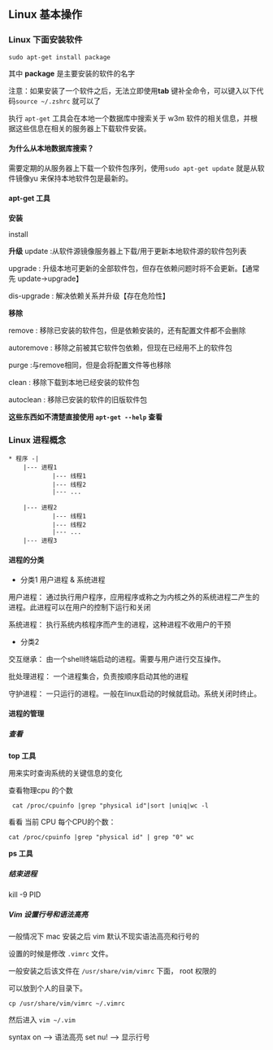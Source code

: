 ## Linux 基本操作

### Linux 下面安装软件

``sudo apt-get install package``

其中 **package** 是主要安装的软件的名字

注意：如果安装了一个软件之后，无法立即使用**tab** 键补全命令，可以键入以下代码``source ~/.zshrc`` 就可以了

执行 ``apt-get`` 工具会在本地一个数据库中搜索关于 w3m 软件的相关信息，并根据这些信息在相关的服务器上下载软件安装。

#### 为什么从本地数据库搜索？

需要定期的从服务器上下载一个软件包序列，使用``sudo apt-get update`` 就是从软件镜像yu 来保持本地软件包是最新的。

#### apt-get 工具

**安装**

install

**升级**
update :从软件源镜像服务器上下载/用于更新本地软件源的软件包列表

upgrade : 升级本地可更新的全部软件包，但存在依赖问题时将不会更新。【通常先 update->upgrade】

dis-upgrade : 解决依赖关系并升级【存在危险性】

**移除**

remove : 移除已安装的软件包，但是依赖安装的，还有配置文件都不会删除

autoremove : 移除之前被其它软件包依赖，但现在已经用不上的软件包

purge :与remove相同，但是会将配置文件等也移除

clean : 移除下载到本地已经安装的软件包

autoclean : 移除已安装的软件的旧版软件包

**这些东西如不清楚直接使用 ``apt-get --help`` 查看**

 
### Linux  进程概念

```
* 程序 -|
	|--- 进程1
			|--- 线程1
			|--- 线程2
			|--- ...
			 
	|--- 进程2
			|--- 线程1
			|--- 线程2
			|--- ...
	|--- 进程3
```

#### 进程的分类

* 分类1
用户进程 & 系统进程

用户进程： 通过执行用户程序，应用程序或称之为内核之外的系统进程二产生的进程。此进程可以在用户的控制下运行和关闭

系统进程： 执行系统内核程序而产生的进程，这种进程不收用户的干预

* 分类2

交互继承： 由一个shell终端启动的进程。需要与用户进行交互操作。

批处理进程： 一个进程集合，负责按顺序启动其他的进程

守护进程： 一只运行的进程。一般在linux启动的时候就启动。系统关闭时终止。


#### 进程的管理

##### 查看

**top 工具**

用来实时查询系统的关键信息的变化

查看物理cpu 的个数

`` cat /proc/cpuinfo |grep "physical id"|sort |uniq|wc -l``

看看 当前 CPU 每个CPU的个数：

``cat /proc/cpuinfo |grep "physical id" | grep "0" wc ``

**ps 工具**

##### 结束进程

kill -9 PID

##### Vim 设置行号和语法高亮

一般情况下 mac 安装之后 vim 默认不现实语法高亮和行号的

设置的时候是修改 ``.vimrc``  文件。  

一般安装之后该文件在 ``/usr/share/vim/vimrc`` 下面， root 权限的

可以放到个人的目录下。

```
cp /usr/share/vim/vimrc ~/.vimrc

```

然后进入 ``vim ~/.vim`` 

syntax on  --> 语法高亮
set nu!  --> 显示行号


